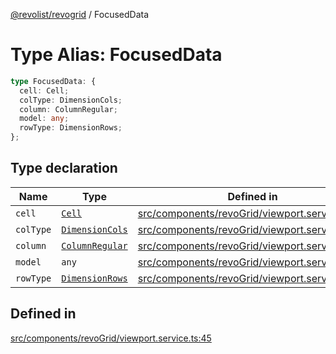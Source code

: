 [@revolist/revogrid](README.md) / FocusedData

# Type Alias: FocusedData

```ts
type FocusedData: {
  cell: Cell;
  colType: DimensionCols;
  column: ColumnRegular;
  model: any;
  rowType: DimensionRows;
};
```

## Type declaration

| Name | Type | Defined in |
| ------ | ------ | ------ |
| `cell` | [`Cell`](Interface.Cell.md) | [src/components/revoGrid/viewport.service.ts:47](https://github.com/revolist/revogrid/blob/6d16baf0ac19236f5511b0ce2aeccf75326e95c2/src/components/revoGrid/viewport.service.ts#L47) |
| `colType` | [`DimensionCols`](TypeAlias.DimensionCols.md) | [src/components/revoGrid/viewport.service.ts:48](https://github.com/revolist/revogrid/blob/6d16baf0ac19236f5511b0ce2aeccf75326e95c2/src/components/revoGrid/viewport.service.ts#L48) |
| `column` | [`ColumnRegular`](Interface.ColumnRegular.md) | [src/components/revoGrid/viewport.service.ts:50](https://github.com/revolist/revogrid/blob/6d16baf0ac19236f5511b0ce2aeccf75326e95c2/src/components/revoGrid/viewport.service.ts#L50) |
| `model` | `any` | [src/components/revoGrid/viewport.service.ts:46](https://github.com/revolist/revogrid/blob/6d16baf0ac19236f5511b0ce2aeccf75326e95c2/src/components/revoGrid/viewport.service.ts#L46) |
| `rowType` | [`DimensionRows`](TypeAlias.DimensionRows.md) | [src/components/revoGrid/viewport.service.ts:49](https://github.com/revolist/revogrid/blob/6d16baf0ac19236f5511b0ce2aeccf75326e95c2/src/components/revoGrid/viewport.service.ts#L49) |

## Defined in

[src/components/revoGrid/viewport.service.ts:45](https://github.com/revolist/revogrid/blob/6d16baf0ac19236f5511b0ce2aeccf75326e95c2/src/components/revoGrid/viewport.service.ts#L45)
